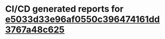 # CI/CD generated reports for [e5033d33e96af0550c396474161dd3767a48c625](https://github.com/hydephp/develop/commit/e5033d33e96af0550c396474161dd3767a48c625)
